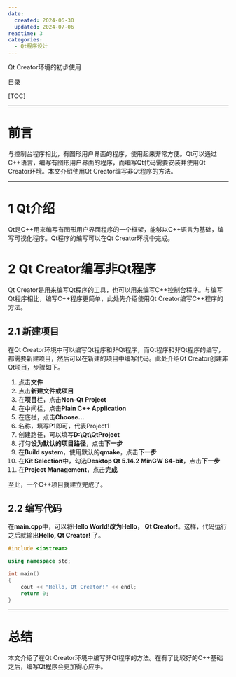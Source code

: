```yaml
---
date:
  created: 2024-06-30
  updated: 2024-07-06
readtime: 3
categories:
  - Qt程序设计
---
```


Qt Creator环境的初步使用

目录
<!-- more -->

[TOC]

---

# 前言
与控制台程序相比，有图形用户界面的程序，使用起来非常方便。Qt可以通过C++语言，编写有图形用户界面的程序，而编写Qt代码需要安装并使用Qt Creator环境。本文介绍使用Qt Creator编写非Qt程序的方法。

---

# 1 Qt介绍
Qt是C++用来编写有图形用户界面程序的一个框架，能够以C++语言为基础，编写可视化程序。Qt程序的编写可以在Qt Creator环境中完成。

# 2 Qt Creator编写非Qt程序
Qt Creator是用来编写Qt程序的工具，也可以用来编写C++控制台程序。与编写Qt程序相比，编写C++程序更简单，此处先介绍使用Qt Creator编写C++程序的方法。

## 2.1 新建项目
在Qt Creator环境中可以编写Qt程序和非Qt程序，而Qt程序和非Qt程序的编写，都需要新建项目，然后可以在新建的项目中编写代码。此处介绍Qt Creator创建非Qt项目，步骤如下。

 1. 点击**文件**
 2. 点击**新建文件或项目**
 3. 在**项目**栏，点击**Non-Qt Project**
 4. 在中间栏，点击**Plain C++ Application**
 5. 在底栏，点击**Choose...**
 6. 名称，填写**P1**即可，代表Project1
 7. 创建路径，可以填写**D:\Qt\QtProject**
 8. 打勾**设为默认的项目路径**，点击**下一步**
 9. 在**Build system**，使用默认的**qmake**，点击**下一步**
 10. 在**Kit Selection**中，勾选**Desktop Qt 5.14.2 MinGW 64-bit**，点击**下一步**
 11. 在**Project Management**，点击**完成**

至此，一个C++项目就建立完成了。

## 2.2 编写代码
在**main.cpp**中，可以将**Hello World!**改为**Hello， Qt Creator!**。这样，代码运行之后就输出**Hello, Qt Creator!** 了。

```cpp
#include <iostream>

using namespace std;

int main()
{
    cout << "Hello, Qt Creator!" << endl;
    return 0;
}
```

---

# 总结
本文介绍了在Qt Creator环境中编写非Qt程序的方法。在有了比较好的C++基础之后，编写Qt程序会更加得心应手。



